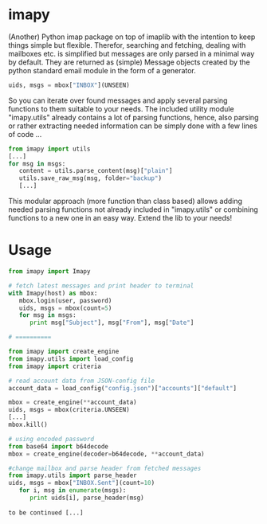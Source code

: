 # imapy
(Another) Python imap package on top of imaplib with the intention to keep things simple but flexible.
Therefor, searching and fetching, dealing with mailboxes etc. is simplified but messages are only parsed in a minimal way by default. They are returned as (simple) Message objects created by the python standard email module in the form of a generator.
```Python
uids, msgs = mbox["INBOX"](UNSEEN)
```
So you can iterate over found messages and apply several parsing functions to them suitable to your needs.
The included utility module "imapy.utils" already contains a lot of parsing functions, hence, also parsing or rather extracting needed information can be simply done with a few lines of code ...
```Python
from imapy import utils
[...]
for msg in msgs:
   content = utils.parse_content(msg)["plain"]
   utils.save_raw_msg(msg, folder="backup")
   [...]
```
This modular approach (more function than class based) allows adding needed parsing functions not already included in "imapy.utils" or combining functions to a new one in an easy way. Extend the lib to your needs!

# Usage
```Python
from imapy import Imapy

# fetch latest messages and print header to terminal
with Imapy(host) as mbox:
   mbox.login(user, password)
   uids, msgs = mbox(count=5)
   for msg in msgs:
      print msg["Subject"], msg["From"], msg["Date"]

# ==========

from imapy import create_engine
from imapy.utils import load_config
from imapy import criteria

# read account data from JSON-config file
account_data = load_config("config.json")["accounts"]["default"]

mbox = create_engine(**account_data)
uids, msgs = mbox(criteria.UNSEEN)
[...]
mbox.kill()

# using encoded password
from base64 import b64decode
mbox = create_engine(decoder=b64decode, **account_data)

#change mailbox and parse header from fetched messages
from imapy.utils import parse_header
uids, msgs = mbox["INBOX.Sent"](count=10)
   for i, msg in enumerate(msgs):
      print uids[i], parse_header(msg)
      
to be continued [...]
```

